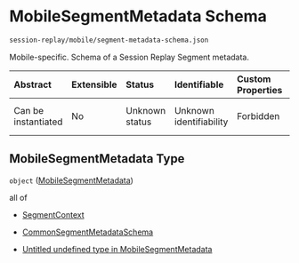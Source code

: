 # MobileSegmentMetadata Schema

```txt
session-replay/mobile/segment-metadata-schema.json
```

Mobile-specific. Schema of a Session Replay Segment metadata.

| Abstract            | Extensible | Status         | Identifiable            | Custom Properties | Additional Properties | Access Restrictions | Defined In                                                                                                       |
| :------------------ | :--------- | :------------- | :---------------------- | :---------------- | :-------------------- | :------------------ | :--------------------------------------------------------------------------------------------------------------- |
| Can be instantiated | No         | Unknown status | Unknown identifiability | Forbidden         | Allowed               | none                | [segment-metadata-schema.json](../out/session-replay/mobile/segment-metadata-schema.json "open original schema") |

## MobileSegmentMetadata Type

`object` ([MobileSegmentMetadata](segment-metadata-schema-1.md))

all of

* [SegmentContext](segment-context-schema.md "check type definition")

* [CommonSegmentMetadataSchema](_common-segment-metadata-schema.md "check type definition")

* [Untitled undefined type in MobileSegmentMetadata](segment-metadata-schema-1-allof-2.md "check type definition")
